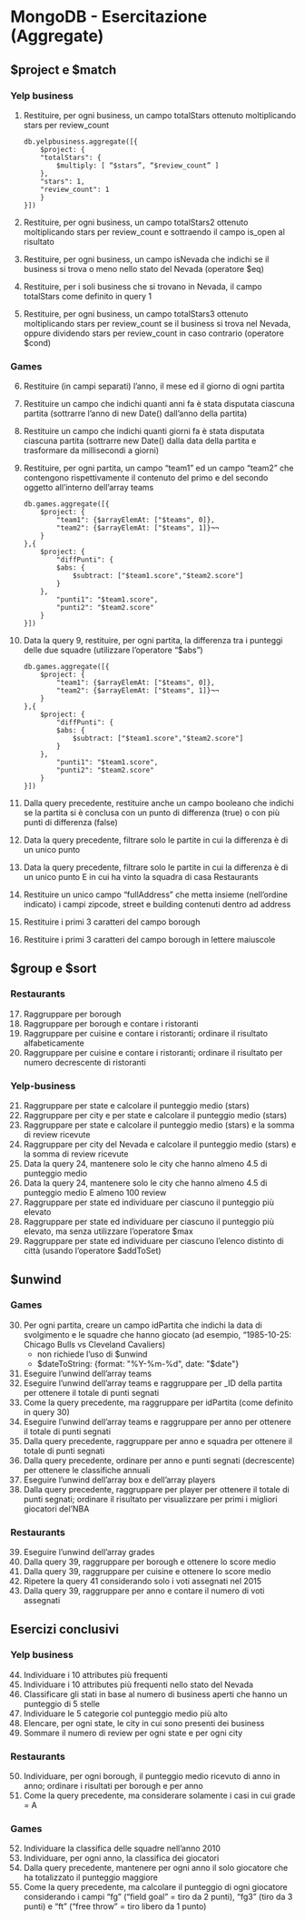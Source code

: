 # MongoDB  - Esercitazione (Aggregate)

## $project e $match

### Yelp business
1.	Restituire, per ogni business, un campo totalStars ottenuto moltiplicando stars per review_count
    ```
    db.yelpbusiness.aggregate([{
        $project: {
        "totalStars": { 
            $multiply: [ “$stars”, “$review_count” ]
        },
        "stars": 1,
        "review_count": 1
        }
    }])
    ```

2.	Restituire, per ogni business, un campo totalStars2 ottenuto moltiplicando stars per review_count e sottraendo il campo is_open al risultato
3.	Restituire, per ogni business, un campo isNevada che indichi se il business si trova o meno nello stato del Nevada (operatore $eq)
4.	Restituire, per i soli business che si trovano in Nevada, il campo totalStars come definito in query 1
5.	Restituire, per ogni business, un campo totalStars3 ottenuto moltiplicando stars per review_count se il business si trova nel Nevada, oppure dividendo stars per review_count in caso contrario (operatore $cond)

### Games
6.	Restituire (in campi separati) l’anno, il mese ed il giorno di ogni partita 
7.	Restituire un campo che indichi quanti anni fa è stata disputata ciascuna partita
(sottrarre l’anno di new Date() dall’anno della partita)
8.	Restituire un campo che indichi quanti giorni fa è stata disputata ciascuna partita
(sottrarre new Date() dalla data della partita e trasformare da millisecondi a giorni)
9.	Restituire, per ogni partita, un campo “team1” ed un campo “team2” che contengono rispettivamente il contenuto del primo e del secondo oggetto all’interno dell’array teams

    ```
    db.games.aggregate([{
        $project: {
            "team1": {$arrayElemAt: ["$teams", 0]},
            "team2": {$arrayElemAt: ["$teams", 1]}¬¬
        }
    },{
        $project: {
            "diffPunti": { 
            $abs: { 
                $subtract: ["$team1.score","$team2.score"] 
            }
        },
            "punti1": "$team1.score",
            "punti2": "$team2.score"
        } 
    }])
    ```

10. Data la query 9, restituire, per ogni partita, la differenza tra i punteggi delle due squadre (utilizzare l’operatore “$abs”)

    ```
    db.games.aggregate([{
        $project: {
            "team1": {$arrayElemAt: ["$teams", 0]},
            "team2": {$arrayElemAt: ["$teams", 1]}¬¬
        }
    },{
        $project: {
            "diffPunti": { 
            $abs: { 
                $subtract: ["$team1.score","$team2.score"] 
            }
        },
            "punti1": "$team1.score",
            "punti2": "$team2.score"
        } 
    }])
    ```

11.	Dalla query precedente, restituire anche un campo booleano che indichi se la partita si è conclusa con un punto di differenza (true) o con più punti di differenza (false)
12.	Data la query precedente, filtrare solo le partite in cui la differenza è di un unico punto
13.	Data la query precedente, filtrare solo le partite in cui la differenza è di un unico punto E in cui ha vinto la squadra di casa
Restaurants
14.	Restituire un unico campo “fullAddress” che metta insieme (nell’ordine indicato) i campi zipcode, street e building contenuti dentro ad address
15.	Restituire i primi 3 caratteri del campo borough
16.	Restituire i primi 3 caratteri del campo borough in lettere maiuscole

## $group e $sort

### Restaurants
17.	Raggruppare per borough
18.	Raggruppare per borough e contare i ristoranti
19.	Raggruppare per cuisine e contare i ristoranti; ordinare il risultato alfabeticamente
20.	Raggruppare per cuisine e contare i ristoranti; ordinare il risultato per numero decrescente di ristoranti

### Yelp-business
21.	Raggruppare per state e calcolare il punteggio medio (stars)
22.	Raggruppare per city e per state e calcolare il punteggio medio (stars)
23.	Raggruppare per state e calcolare il punteggio medio (stars) e la somma di review ricevute
24.	Raggruppare per city del Nevada e calcolare il punteggio medio (stars) e la somma di review ricevute
25.	Data la query 24, mantenere solo le city che hanno almeno 4.5 di punteggio medio
26.	Data la query 24, mantenere solo le city che hanno almeno 4.5 di punteggio medio E almeno 100 review
27.	Raggruppare per state ed individuare per ciascuno il punteggio più elevato
28.	Raggruppare per state ed individuare per ciascuno il punteggio più elevato, ma senza utilizzare l’operatore $max
29.	Raggruppare per state ed individuare per ciascuno l’elenco distinto di città (usando l’operatore $addToSet)

## $unwind

### Games
30.	Per ogni partita, creare un campo idPartita che indichi la data di svolgimento e le squadre che hanno giocato (ad esempio, “1985-10-25: Chicago Bulls vs Cleveland Cavaliers)
    - non richiede l’uso di $unwind
    - $dateToString: {format: "%Y-%m-%d", date: "$date"}
31.	Eseguire l’unwind dell’array teams
32.	Eseguire l’unwind dell’array teams e raggruppare per _ID della partita per ottenere il totale di punti segnati 
33.	Come la query precedente, ma raggruppare per idPartita (come definito in query 30)
34.	Eseguire l’unwind dell’array teams e raggruppare per anno per ottenere il totale di punti segnati
35.	Dalla query precedente, raggruppare per anno e squadra per ottenere il totale di punti segnati
36.	Dalla query precedente, ordinare per anno e punti segnati (decrescente) per ottenere le classifiche annuali
37.	Eseguire l’unwind dell’array box e dell’array players
38.	Dalla query precedente, raggruppare per player per ottenere il totale di punti segnati; ordinare il risultato per visualizzare per primi i migliori giocatori del’NBA

### Restaurants
39.	Eseguire l’unwind dell’array grades
40.	Dalla query 39, raggruppare per borough e ottenere lo score medio
41.	Dalla query 39, raggruppare per cuisine e ottenere lo score medio
42.	Ripetere la query 41 considerando solo i voti assegnati nel 2015
43.	Dalla query 39, raggruppare per anno e contare il numero di voti assegnati

## Esercizi conclusivi

### Yelp business
44.	Individuare i 10 	attributes più frequenti
45.	Individuare i 10 attributes più frequenti nello stato del Nevada
46.	Classificare gli stati in base al numero di business aperti che hanno un punteggio di 5 stelle
47.	Individuare le 5 categorie col punteggio medio più alto
48.	Elencare, per ogni state, le city in cui sono presenti dei business
49.	Sommare il numero di review per ogni state e per ogni city

### Restaurants
50.	Individuare, per ogni borough, il punteggio medio ricevuto di anno in anno; ordinare i risultati per borough e per anno
51.	Come la query precedente, ma considerare solamente i casi in cui grade = A

### Games
52.	Individuare la classifica delle squadre nell’anno 2010
53.	Individuare, per ogni anno, la classifica dei giocatori
54.	Dalla query precedente, mantenere per ogni anno il solo giocatore che ha totalizzato il punteggio maggiore
55.	Come la query precedente, ma calcolare il punteggio di ogni giocatore considerando i campi “fg” (“field goal” = tiro da 2 punti), “fg3” (tiro da 3 punti) e “ft” (“free throw” = tiro libero da 1 punto)
